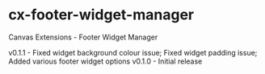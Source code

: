 cx-footer-widget-manager
===================

Canvas Extensions - Footer Widget Manager

v0.1.1 - Fixed widget background colour issue; Fixed widget padding issue; Added various footer widget options
v0.1.0 - Initial release


